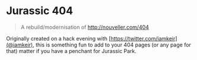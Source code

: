 # Jurassic 404

> A rebuild/modernisation of http://nouveller.com/404

Originally created on a hack evening with [https://twitter.com/iamkeir](@iamkeir), this is something fun to add to your 404 pages (or any page for that) matter if you have a penchant for Jurassic Park.
